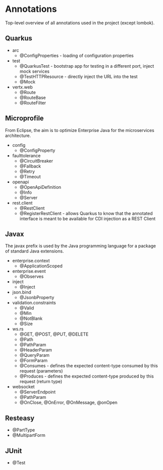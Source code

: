 # Annotations
Top-level overview of all annotations used in the project (except lombok).

## Quarkus
- arc
  - @ConfigProperties - loading of configuration properties
- test
  - @QuarkusTest - bootstrap app for testing in a different port, inject mock services
  - @TestHTTPResource - directly inject the URL into the test
  - @Mock
- vertx.web
  - @Route
  - @RouteBase
  - @RouteFilter

## Microprofile
From Eclipse, the aim is to optimize Enterprise Java for the microservices architecture.
- config
  - @ConfigProperty
- faulttolerance
  - @CircuitBreaker
  - @Fallback
  - @Retry
  - @Timeout
- openapi
  - @OpenApiDefinition
  - @Info
  - @Server
- rest.client
  - @RestClient 
  - @RegisterRestClient - allows Quarkus to know that the annotated interface is meant to be available for CDI injection as a REST Client
  
## Javax
The javax prefix is used by the Java programming language for a package of standard Java extensions.
- enterprise.context
  - @ApplicationScoped
- enterprise.event
  - @Observes
- inject
  - @Inject
- json.bind
  - @JsonbProperty
- validation.constraints
  - @Valid
  - @Min
  - @NotBlank
  - @Size
- ws.rs
  - @GET, @POST, @PUT, @DELETE
  - @Path
  - @PathParam
  - @HeaderParam
  - @QueryParam
  - @FormParam
  - @Consumes - defines the expected content-type consumed by this request (parameters)
  - @Produces - defines the expected content-type produced by this request (return type)
- websocket
  - @ServerEndpoint
  - @PathParam
  - @OnClose, @OnError, @OnMessage, @onOpen
  
## Resteasy
- @PartType
- @MultipartForm

## JUnit
- @Test